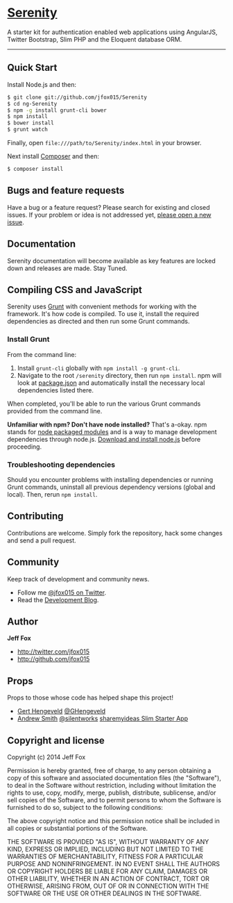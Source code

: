 # [Serenity](http://jfox015.com/code/serenity)

A starter kit for authentication enabled web applications using AngularJS, Twitter Bootstrap, Slim PHP and the Eloquent database ORM.

***

## Quick Start

Install Node.js and then:

```sh
$ git clone git://github.com/jfox015/Serenity
$ cd ng-Serenity
$ npm -g install grunt-cli bower
$ npm install
$ bower install
$ grunt watch
```

Finally, open `file:///path/to/Serenity/index.html` in your browser.

Next install [Composer](http://getcomposer.org) and then:

```sh
$ composer install
```

## Bugs and feature requests

Have a bug or a feature request? Please search for existing and closed issues. If your problem or idea is not addressed yet, [please open a new issue](https://github.com/jfox015/Serenity/issues/new).


## Documentation

Serenity documentation will become available as key features are locked down and releases are made. Stay Tuned.

## Compiling CSS and JavaScript

Serenity uses [Grunt](http://gruntjs.com/) with convenient methods for working with the framework. It's how code is compiled. To use it, install the required dependencies as directed and then run some Grunt commands.

### Install Grunt

From the command line:

1. Install `grunt-cli` globally with `npm install -g grunt-cli`.
2. Navigate to the root `/serenity` directory, then run `npm install`. npm will look at [package.json](https://github.com/jfox015/serenity/package.json) and automatically install the necessary local dependencies listed there.

When completed, you'll be able to run the various Grunt commands provided from the command line.

**Unfamiliar with npm? Don't have node installed?** That's a-okay. npm stands for [node packaged modules](http://npmjs.org/) and is a way to manage development dependencies through node.js. [Download and install node.js](http://nodejs.org/download/) before proceeding.


### Troubleshooting dependencies

Should you encounter problems with installing dependencies or running Grunt commands, uninstall all previous dependency versions (global and local). Then, rerun `npm install`.



## Contributing

Contributions are welcome. Simply fork the repository, hack some changes and send a pull request.


## Community

Keep track of development and community news.

- Follow me [@jfox015 on Twitter](http://twitter.com/jfox015).
- Read the [Development Blog](http://www.jfox015.com/category/development-2/).


## Author

**Jeff Fox**

- <http://twitter.com/jfox015>
- <http://github.com/jfox015>

## Props

Props to those whose code has helped shape this project!

- [Gert Hengeveld](https://medium.com/@GHengeveld) [@GHengeveld](https://twitter.com/GHengeveld)
- [Andrew Smith](https://github.com/silentworks) [@silentworks](https://twitter.com/silentworks) [sharemyideas Slim Starter App](https://github.com/silentworks/sharemyideas)


## Copyright and license

Copyright (c) 2014 Jeff Fox

Permission is hereby granted, free of charge, to any person obtaining a copy of
this software and associated documentation files (the "Software"), to deal in
the Software without restriction, including without limitation the rights to
use, copy, modify, merge, publish, distribute, sublicense, and/or sell copies
of the Software, and to permit persons to whom the Software is furnished to do
so, subject to the following conditions:

The above copyright notice and this permission notice shall be included in all
copies or substantial portions of the Software.

THE SOFTWARE IS PROVIDED "AS IS", WITHOUT WARRANTY OF ANY KIND, EXPRESS OR
IMPLIED, INCLUDING BUT NOT LIMITED TO THE WARRANTIES OF MERCHANTABILITY,
FITNESS FOR A PARTICULAR PURPOSE AND NONINFRINGEMENT. IN NO EVENT SHALL THE
AUTHORS OR COPYRIGHT HOLDERS BE LIABLE FOR ANY CLAIM, DAMAGES OR OTHER
LIABILITY, WHETHER IN AN ACTION OF CONTRACT, TORT OR OTHERWISE, ARISING FROM,
OUT OF OR IN CONNECTION WITH THE SOFTWARE OR THE USE OR OTHER DEALINGS IN THE
SOFTWARE.